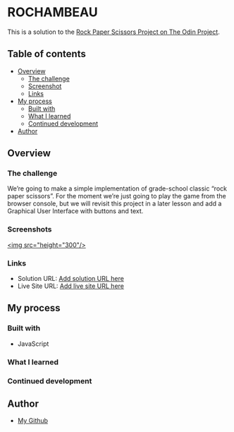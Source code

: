 # ROCHAMBEAU

This is a solution to the [Rock Paper Scissors Project on The Odin Project](https://www.theodinproject.com/lessons/foundations-rock-paper-scissors).

## Table of contents

- [Overview](#overview)
  - [The challenge](#the-challenge)
  - [Screenshot](#screenshot)
  - [Links](#links)
- [My process](#my-process)
  - [Built with](#built-with)
  - [What I learned](#what-i-learned)
  - [Continued development](#continued-development)
- [Author](#author)

## Overview

### The challenge

We’re going to make a simple implementation of grade-school classic “rock paper scissors”. For the moment we’re just going to play the game from the browser console, but we will revisit this project in a later lesson and add a Graphical User Interface with buttons and text.

### Screenshots

[<img src="height="300"/>]()


### Links

- Solution URL: [Add solution URL here](https://github.com/micamash/rochambeau)
- Live Site URL: [Add live site URL here](https://micamash.github.io/rochambeau/)

## My process

### Built with

- JavaScript

### What I learned


### Continued development


## Author

- [My Github](https://github.com/micamash/)
